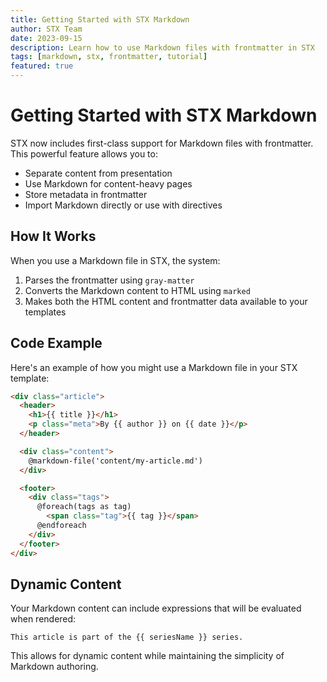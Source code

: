 ```yaml
---
title: Getting Started with STX Markdown
author: STX Team
date: 2023-09-15
description: Learn how to use Markdown files with frontmatter in STX
tags: [markdown, stx, frontmatter, tutorial]
featured: true
---
```


# Getting Started with STX Markdown

STX now includes first-class support for Markdown files with frontmatter. This powerful feature allows you to:

- Separate content from presentation
- Use Markdown for content-heavy pages
- Store metadata in frontmatter
- Import Markdown directly or use with directives

## How It Works

When you use a Markdown file in STX, the system:

1. Parses the frontmatter using `gray-matter`
2. Converts the Markdown content to HTML using `marked`
3. Makes both the HTML content and frontmatter data available to your templates

## Code Example

Here's an example of how you might use a Markdown file in your STX template:

```html
<div class="article">
  <header>
    <h1>{{ title }}</h1>
    <p class="meta">By {{ author }} on {{ date }}</p>
  </header>

  <div class="content">
    @markdown-file('content/my-article.md')
  </div>

  <footer>
    <div class="tags">
      @foreach(tags as tag)
        <span class="tag">{{ tag }}</span>
      @endforeach
    </div>
  </footer>
</div>
```

## Dynamic Content

Your Markdown content can include expressions that will be evaluated when rendered:

```
This article is part of the {{ seriesName }} series.
```

This allows for dynamic content while maintaining the simplicity of Markdown authoring.